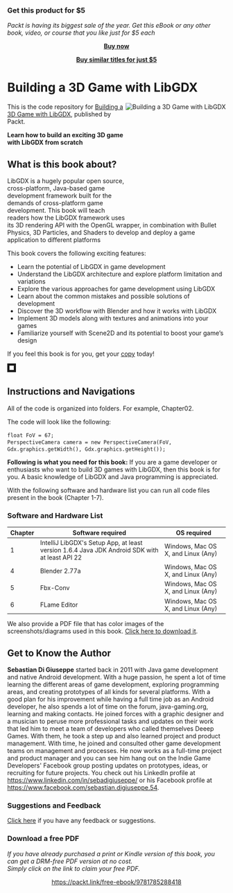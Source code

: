
### Get this product for $5

<i>Packt is having its biggest sale of the year. Get this eBook or any other book, video, or course that you like just for $5 each</i>


<b><p align='center'>[Buy now](https://packt.link/9781785288418)</p></b>


<b><p align='center'>[Buy similar titles for just $5](https://subscription.packtpub.com/search)</p></b>


# Building a 3D Game with LibGDX

<a href="https://www.packtpub.com/game-development/building-3d-game-libgdx?utm_source=github&utm_medium=repository&utm_campaign=9781785288418 "><img src="https://d1ldz4te4covpm.cloudfront.net/sites/default/files/imagecache/ppv4_main_book_cover/8418cov.jpg" alt="Building a 3D Game with LibGDX" height="256px" align="right"></a>

This is the code repository for [Building a 3D Game with LibGDX](https://www.packtpub.com/game-development/building-3d-game-libgdx?utm_source=github&utm_medium=repository&utm_campaign=9781785288418), published by Packt.

**Learn how to build an exciting 3D game with LibGDX from scratch**

## What is this book about?
LibGDX is a hugely popular open source, cross-platform, Java-based game development framework built for the demands of cross-platform game development. This book will teach readers how the LibGDX framework uses its 3D rendering API with the OpenGL wrapper, in combination with Bullet Physics, 3D Particles, and Shaders to develop and deploy a game application to different platforms

This book covers the following exciting features:
* Learn the potential of LibGDX in game development 
* Understand the LibGDX architecture and explore platform limitation and variations 
* Explore the various approaches for game development using LibGDX 
* Learn about the common mistakes and possible solutions of development 
* Discover the 3D workflow with Blender and how it works with LibGDX 
* Implement 3D models along with textures and animations into your games 
* Familiarize yourself with Scene2D and its potential to boost your game’s design 

If you feel this book is for you, get your [copy](https://www.amazon.com/dp/1785288415) today!

<a href="https://www.packtpub.com/?utm_source=github&utm_medium=banner&utm_campaign=GitHubBanner"><img src="https://raw.githubusercontent.com/PacktPublishing/GitHub/master/GitHub.png" 
alt="https://www.packtpub.com/" border="5" /></a>

## Instructions and Navigations
All of the code is organized into folders. For example, Chapter02.

The code will look like the following:
```
float FoV = 67;
PerspectiveCamera camera = new PerspectiveCamera(FoV,
Gdx.graphics.getWidth(), Gdx.graphics.getHeight());
```

**Following is what you need for this book:**
If you are a game developer or enthusiasts who want to build 3D games with LibGDX, then this book is for you. A basic knowledge of LibGDX and Java programming is appreciated.	

With the following software and hardware list you can run all code files present in the book (Chapter 1-7).
### Software and Hardware List
| Chapter | Software required | OS required |
| -------- | ------------------------------------ | ----------------------------------- |
| 1 | IntelliJ LibGDX's Setup App, at least version 1.6.4 Java JDK Android SDK with at least API 22 | Windows, Mac OS X, and Linux (Any) |
| 4 | Blender 2.77a | Windows, Mac OS X, and Linux (Any) |
| 5 | Fbx-Conv | Windows, Mac OS X, and Linux (Any) |
| 6 | FLame Editor | Windows, Mac OS X, and Linux (Any) |

We also provide a PDF file that has color images of the screenshots/diagrams used in this book. [Click here to download it](http://www.packtpub.com/sites/default/files/downloads/Buildinga3DGamewithLibGDX_ColorImages.pdf).

## Get to Know the Author
**Sebastian Di Giuseppe**
started back in 2011 with Java game development and native Android development. With a huge passion, he spent a lot of time learning the different areas of game development, exploring programming areas, and creating prototypes of all kinds for several platforms. With a good plan for his improvement while having a full time job as an Android developer, he also spends a lot of time on the forum, java-gaming.org, learning and making contacts. He joined forces with a graphic designer and a musician to peruse more professional tasks and updates on their work that led him to meet a team of developers who called themselves Deeep Games. With them, he took a step up and also learned project and product management. With time, he joined and consulted other game development teams on management and processes. He now works as a full-time project and product manager and you can see him hang out on the Indie Game Developers' Facebook group posting updates on prototypes, ideas, or recruiting for future projects. You check out his LinkedIn profile at https://www.linkedin.com/in/sebadigiuseppe/ or his Facebook profile at https://www.facebook.com/sebastian.digiuseppe.54.

### Suggestions and Feedback
[Click here](https://docs.google.com/forms/d/e/1FAIpQLSdy7dATC6QmEL81FIUuymZ0Wy9vH1jHkvpY57OiMeKGqib_Ow/viewform) if you have any feedback or suggestions.
### Download a free PDF

 <i>If you have already purchased a print or Kindle version of this book, you can get a DRM-free PDF version at no cost.<br>Simply click on the link to claim your free PDF.</i>
<p align="center"> <a href="https://packt.link/free-ebook/9781785288418">https://packt.link/free-ebook/9781785288418 </a> </p>